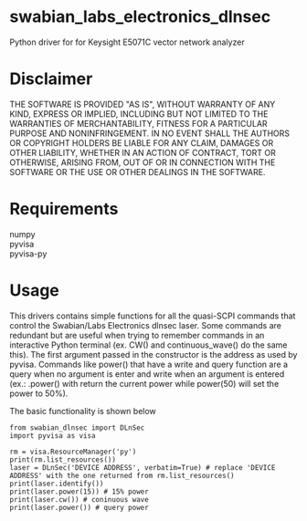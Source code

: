 # swabian_labs_electronics_dlnsec
Python driver for for Keysight E5071C vector network analyzer

# Disclaimer
THE SOFTWARE IS PROVIDED "AS IS", WITHOUT WARRANTY OF ANY KIND, EXPRESS OR IMPLIED, INCLUDING BUT NOT LIMITED TO THE WARRANTIES OF MERCHANTABILITY, FITNESS FOR A PARTICULAR PURPOSE AND NONINFRINGEMENT. IN NO EVENT SHALL THE AUTHORS OR COPYRIGHT HOLDERS BE LIABLE FOR ANY CLAIM, DAMAGES OR OTHER LIABILITY, WHETHER IN AN ACTION OF CONTRACT, TORT OR OTHERWISE, ARISING FROM, OUT OF OR IN CONNECTION WITH THE SOFTWARE OR THE USE OR OTHER DEALINGS IN THE SOFTWARE.

# Requirements
numpy  
pyvisa  
pyvisa-py

# Usage
This drivers contains simple functions for all the quasi-SCPI commands that control the Swabian/Labs Electronics dlnsec laser. Some commands are redundant but are useful when trying to remember commands in an interactive Python terminal (ex. CW() and continuous_wave() do the same this). The first argument passed in the constructor is the address as used by pyvisa. Commands like power() that have a write and query function are a query when no argument is enter and write when an argument is entered (ex.: .power() with return the current power while power(50) will set the power to 50%).

The basic functionality is shown below
```
from swabian_dlnsec import DLnSec
import pyvisa as visa

rm = visa.ResourceManager('py')
print(rm.list_resources())
laser = DLnSec('DEVICE ADDRESS', verbatim=True) # replace 'DEVICE ADDRESS' with the one returned from rm.list_resources()
print(laser.identify()) 
print(laser.power(15)) # 15% power
print(laser.cw()) # coninuous wave
print(laser.power()) # query power
```
